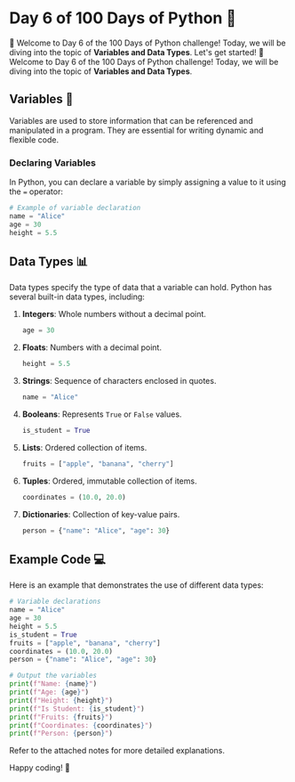 # Day 6 of 100 Days of Python 🎉

👋 Welcome to Day 6 of the 100 Days of Python challenge! Today, we will be diving into the topic of **Variables and Data Types**. Let's get started! 🚀
Welcome to Day 6 of the 100 Days of Python challenge! Today, we will be diving into the topic of **Variables and Data Types**.

## Variables 📝

Variables are used to store information that can be referenced and manipulated in a program. They are essential for writing dynamic and flexible code.

### Declaring Variables

In Python, you can declare a variable by simply assigning a value to it using the `=` operator:

```python
# Example of variable declaration
name = "Alice"
age = 30
height = 5.5
```

## Data Types 📊

Data types specify the type of data that a variable can hold. Python has several built-in data types, including:

1. **Integers**: Whole numbers without a decimal point.
    ```python
    age = 30
    ```

2. **Floats**: Numbers with a decimal point.
    ```python
    height = 5.5
    ```

3. **Strings**: Sequence of characters enclosed in quotes.
    ```python
    name = "Alice"
    ```

4. **Booleans**: Represents `True` or `False` values.
    ```python
    is_student = True
    ```

5. **Lists**: Ordered collection of items.
    ```python
    fruits = ["apple", "banana", "cherry"]
    ```

6. **Tuples**: Ordered, immutable collection of items.
    ```python
    coordinates = (10.0, 20.0)
    ```

7. **Dictionaries**: Collection of key-value pairs.
    ```python
    person = {"name": "Alice", "age": 30}
    ```

## Example Code 💻

Here is an example that demonstrates the use of different data types:

```python
# Variable declarations
name = "Alice"
age = 30
height = 5.5
is_student = True
fruits = ["apple", "banana", "cherry"]
coordinates = (10.0, 20.0)
person = {"name": "Alice", "age": 30}

# Output the variables
print(f"Name: {name}")
print(f"Age: {age}")
print(f"Height: {height}")
print(f"Is Student: {is_student}")
print(f"Fruits: {fruits}")
print(f"Coordinates: {coordinates}")
print(f"Person: {person}")
```

Refer to the attached notes for more detailed explanations.

Happy coding! 🚀